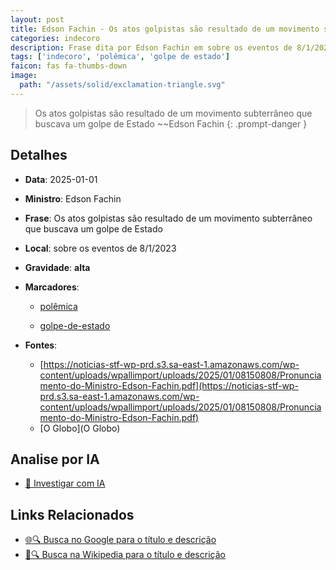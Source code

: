 ```yaml
---
layout: post
title: Edson Fachin - Os atos golpistas são resultado de um movimento subterrâneo que buscava um golpe de Estado...
categories: indecoro
description: Frase dita por Edson Fachin em sobre os eventos de 8/1/2023
tags: ['indecoro', 'polêmica', 'golpe de estado']
faicon: fas fa-thumbs-down
image:
  path: "/assets/solid/exclamation-triangle.svg"
---
```


> Os atos golpistas são resultado de um movimento subterrâneo que buscava um golpe de Estado ~~Edson Fachin
{: .prompt-danger }

## Detalhes
- **Data**: 2025-01-01
- **Ministro**: Edson Fachin
- **Frase**: Os atos golpistas são resultado de um movimento subterrâneo que buscava um golpe de Estado
- **Local**: sobre os eventos de 8/1/2023
- **Gravidade**: **alta** <i class="fas fa-exclamation-triangle"></i>

- **Marcadores**: 

   - [polêmica](/tags/polêmica/)

   - [golpe-de-estado](/tags/golpe-de-estado/)
- **Fontes**:
  - [https://noticias-stf-wp-prd.s3.sa-east-1.amazonaws.com/wp-content/uploads/wpallimport/uploads/2025/01/08150808/Pronunciamento-do-Ministro-Edson-Fachin.pdf](https://noticias-stf-wp-prd.s3.sa-east-1.amazonaws.com/wp-content/uploads/wpallimport/uploads/2025/01/08150808/Pronunciamento-do-Ministro-Edson-Fachin.pdf)
  - [O Globo](O Globo)

## Analise por IA
- [🤖 Investigar com IA](https://www.perplexity.ai/search?q=%22Edson%20Fachin%22%2BOs%20atos%20golpistas%20s%C3%A3o%20resultado%20de%20um%20movimento%20subterr%C3%A2neo%20que%20buscava%20um%20golpe%20de%20Estado%2Bsobre%20os%20eventos%20de%208/1/2023)

## Links Relacionados
- [🌐🔍 Busca no Google para o título e descrição](https://www.google.com/search?q=%22Edson%20Fachin%22%2BOs%20atos%20golpistas%20s%C3%A3o%20resultado%20de%20um%20movimento%20subterr%C3%A2neo%20que%20buscava%20um%20golpe%20de%20Estado%2Bsobre%20os%20eventos%20de%208/1/2023)
- [📖🔍 Busca na Wikipedia para o título e descrição](https://pt.wikipedia.org/w/index.php?search=%22Edson%20Fachin%22%2BOs%20atos%20golpistas%20s%C3%A3o%20resultado%20de%20um%20movimento%20subterr%C3%A2neo%20que%20buscava%20um%20golpe%20de%20Estado%2Bsobre%20os%20eventos%20de%208/1/2023)

